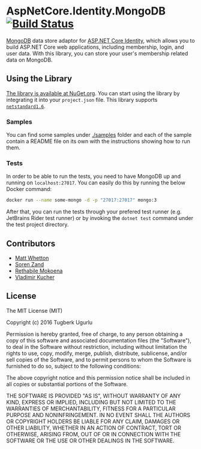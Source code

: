 # AspNetCore.Identity.MongoDB [![Build Status](https://travis-ci.org/tugberkugurlu/AspNetCore.Identity.MongoDB.svg?branch=master)](https://travis-ci.org/tugberkugurlu/AspNetCore.Identity.MongoDB)

[MongoDB](https://www.mongodb.com/) data store adaptor for [ASP.NET Core Identity](https://github.com/aspnet/Identity), which allows you to build ASP.NET Core web applications, including membership, login, and user data. With this library, you can store your user's membership related data on MongoDB.

## Using the Library

[The library is available at NuGet.org](https://www.nuget.org/packages/AspNetCore.Identity.MongoDB). You can start using the library by integrating it into your `project.json` file. This library supports [`netstandard1.6`](https://docs.microsoft.com/en-us/dotnet/articles/standard/library).

### Samples

You can find some samples under [./samples](./samples) folder and each of the sample contain a README file on its own with the instructions showing how to run them.

### Tests

In order to be able to run the tests, you need to have MongoDB up and running on `localhost:27017`. You can easily do this by running the below Docker command:

```bash
docker run --name some-mongo -d -p "27017:27017" mongo:3
```

After that, you can run the tests through your prefered test runner (e.g. JetBrains Rider test runner) or by invoking the `dotnet test` command under the test project directory.

## Contributors

 - [Matt Whetton](https://github.com/mattwhetton)
 - [Soren Zand](https://github.com/SorenZ)
 - [Rethabile Mokoena](https://github.com/rm2k)
 - [Vladimir Kucher](https://github.com/vladimir-kucher)

## License

The MIT License (MIT)

Copyright (c) 2016 Tugberk Ugurlu

Permission is hereby granted, free of charge, to any person obtaining a copy
of this software and associated documentation files (the "Software"), to deal
in the Software without restriction, including without limitation the rights
to use, copy, modify, merge, publish, distribute, sublicense, and/or sell
copies of the Software, and to permit persons to whom the Software is
furnished to do so, subject to the following conditions:

The above copyright notice and this permission notice shall be included in all
copies or substantial portions of the Software.

THE SOFTWARE IS PROVIDED "AS IS", WITHOUT WARRANTY OF ANY KIND, EXPRESS OR
IMPLIED, INCLUDING BUT NOT LIMITED TO THE WARRANTIES OF MERCHANTABILITY,
FITNESS FOR A PARTICULAR PURPOSE AND NONINFRINGEMENT. IN NO EVENT SHALL THE
AUTHORS OR COPYRIGHT HOLDERS BE LIABLE FOR ANY CLAIM, DAMAGES OR OTHER
LIABILITY, WHETHER IN AN ACTION OF CONTRACT, TORT OR OTHERWISE, ARISING FROM,
OUT OF OR IN CONNECTION WITH THE SOFTWARE OR THE USE OR OTHER DEALINGS IN THE
SOFTWARE.
